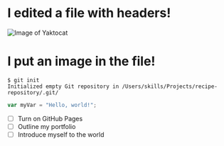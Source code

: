 # I edited a file with headers!
![Image of Yaktocat](https://octodex.github.com/images/yaktocat.png)
# I put an image in the file!

```
$ git init
Initialized empty Git repository in /Users/skills/Projects/recipe-repository/.git/
```
``` javascript
var myVar = "Hello, world!";
```
- [ ] Turn on GitHub Pages
- [ ] Outline my portfolio
- [ ] Introduce myself to the world

